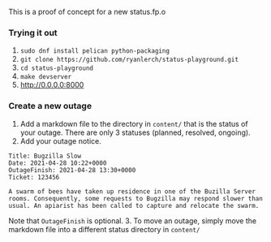 This is a proof of concept for a new status.fp.o

### Trying it out

1. ```sudo dnf install pelican python-packaging```
2. ```git clone https://github.com/ryanlerch/status-playground.git```
3. ```cd status-playground```
4. ```make devserver```
5. http://0.0.0.0:8000

### Create a new outage
1. Add a markdown file to the directory in `content/` that is the status of your outage. There are only 3 statuses (planned, resolved, ongoing).
2. Add your outage notice.
```
Title: Bugzilla Slow
Date: 2021-04-28 10:22+0000
OutageFinish: 2021-04-28 13:30+0000
Ticket: 123456

A swarm of bees have taken up residence in one of the Buzilla Server rooms. Consequently, some requests to Bugzilla may respond slower than usual. An apiarist has been called to capture and relocate the swarm.
```
Note that `OutageFinish` is optional.
3. To move an outage, simply move the markdown file into a different status directory in `content/`
